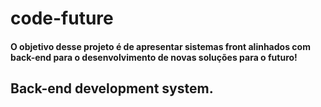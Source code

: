 # code-future

#### O objetivo desse projeto é de apresentar sistemas front alinhados com back-end para o desenvolvimento de novas soluções para o futuro!


## Back-end development system.